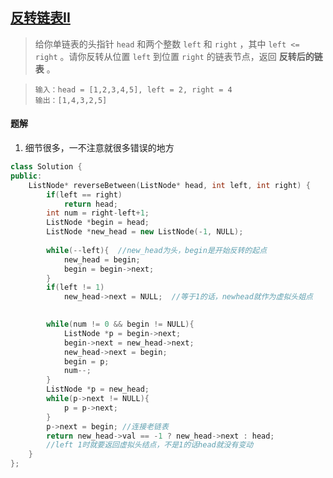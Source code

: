 ## [反转链表II](https://leetcode.cn/problems/reverse-linked-list-ii/)

> 给你单链表的头指针 `head` 和两个整数 `left` 和 `right` ，其中 `left <= right` 。请你反转从位置 `left` 到位置 `right` 的链表节点，返回 **反转后的链表** 。

> ```
> 输入：head = [1,2,3,4,5], left = 2, right = 4
> 输出：[1,4,3,2,5]
> ```



#### 题解

1. 细节很多，一不注意就很多错误的地方

```c++
class Solution {
public:
    ListNode* reverseBetween(ListNode* head, int left, int right) {
        if(left == right)
            return head;
        int num = right-left+1;
        ListNode *begin = head;
        ListNode *new_head = new ListNode(-1, NULL);
        
        while(--left){  //new_head为头，begin是开始反转的起点
            new_head = begin;
            begin = begin->next;
        }
        if(left != 1)
            new_head->next = NULL;  //等于1的话，newhead就作为虚拟头姐点
        

        while(num != 0 && begin != NULL){
            ListNode *p = begin->next;
            begin->next = new_head->next;
            new_head->next = begin;
            begin = p;
            num--;
        }
        ListNode *p = new_head;
        while(p->next != NULL){
            p = p->next;
        }
        p->next = begin; //连接老链表
        return new_head->val == -1 ? new_head->next : head; 
        //left 1时就要返回虚拟头结点，不是1的话head就没有变动
    }
};
```

